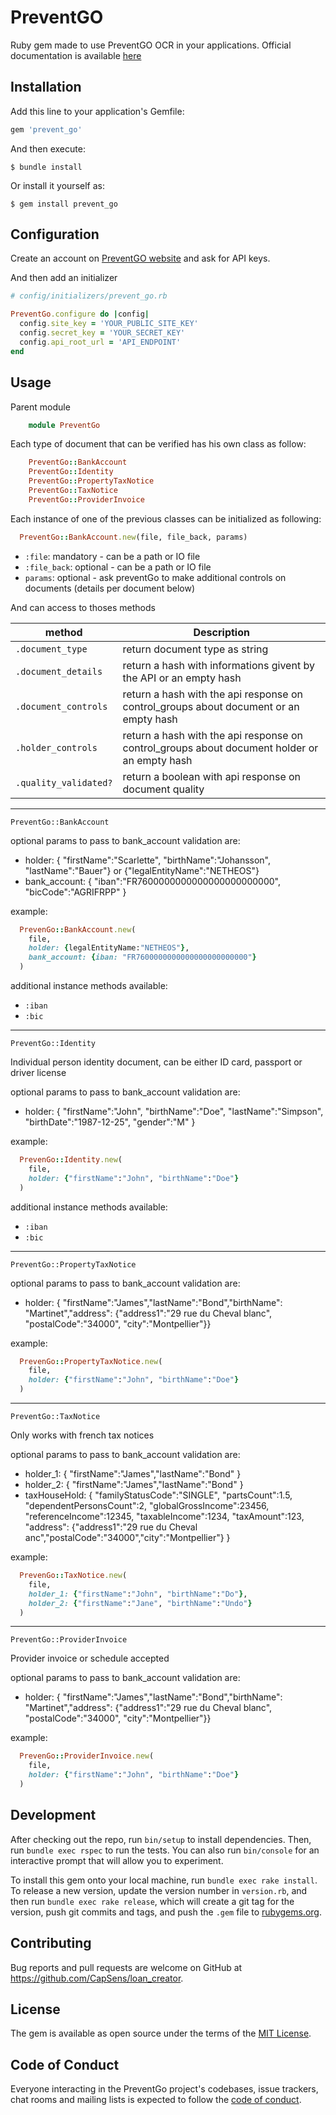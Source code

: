 # PreventGO

Ruby gem made to use PreventGO OCR in your applications.
Official documentation is available [here](https://www.preventgo.io/)

## Installation

Add this line to your application's Gemfile:

```ruby
gem 'prevent_go'
```

And then execute:

    $ bundle install

Or install it yourself as:

    $ gem install prevent_go

## Configuration

Create an account on [PreventGO website](https://www.preventgo.io/) and ask for API keys.

And then add an initializer

```ruby
# config/initializers/prevent_go.rb

PreventGo.configure do |config|
  config.site_key = 'YOUR_PUBLIC_SITE_KEY'
  config.secret_key = 'YOUR_SECRET_KEY'
  config.api_root_url = 'API_ENDPOINT'
end
```

## Usage

Parent module

```ruby
    module PreventGo
```

Each type of document that can be verified has his own class as follow:

```ruby
    PreventGo::BankAccount
    PreventGo::Identity
    PreventGo::PropertyTaxNotice
    PreventGo::TaxNotice
    PreventGo::ProviderInvoice
```

Each instance of one of the previous classes can be initialized as following:

```ruby
  PreventGo::BankAccount.new(file, file_back, params)
```
- `:file`:      mandatory - can be a path or IO file
- `:file_back`: optional - can be a path or IO file
- `params`:     optional - ask preventGo to make additional controls on documents (details per document below)


And can access to thoses methods

| method               | Description | 
|----------------------|-------------|
| `.document_type`     | return document type as string |
| `.document_details`  | return a hash with informations givent by the API or an empty hash |
| `.document_controls` | return a hash with the api response on control_groups about document or an empty hash |
| `.holder_controls`   | return a hash with the api response on control_groups about document holder or an empty hash |
| `.quality_validated?`| return a boolean with api response on document quality |

------

`PreventGo::BankAccount`

optional params to pass to bank_account validation are:
- holder: { "firstName":"Scarlette", "birthName":"Johansson", "lastName":"Bauer"} or {"legalEntityName":"NETHEOS"}
- bank_account: { "iban":"FR7600000000000000000000000", "bicCode":"AGRIFRPP" }

example:
```ruby
  PrevenGo::BankAccount.new(
    file,
    holder: {legalEntityName:"NETHEOS"},
    bank_account: {iban: "FR7600000000000000000000000"}
  )
```

additional instance methods available:
- `:iban`
- `:bic`
------

`PreventGo::Identity`

Individual person identity document, can be either ID card, passport or driver license

optional params to pass to bank_account validation are:
- holder: { "firstName":"John", "birthName":"Doe", "lastName":"Simpson", "birthDate":"1987-12-25", "gender":"M" }

example:
```ruby
  PrevenGo::Identity.new(
    file,
    holder: {"firstName":"John", "birthName":"Doe"}
  )
```

additional instance methods available:
- `:iban`
- `:bic`

------

`PreventGo::PropertyTaxNotice`

optional params to pass to bank_account validation are:
- holder: { "firstName":"James","lastName":"Bond","birthName": "Martinet","address": {"address1":"29 rue du Cheval blanc", "postalCode":"34000", "city":"Montpellier"}}

example:
```ruby
  PrevenGo::PropertyTaxNotice.new(
    file,
    holder: {"firstName":"John", "birthName":"Doe"}
  )
```
------

`PreventGo::TaxNotice`

Only works with french tax notices

optional params to pass to bank_account validation are:
- holder_1: { "firstName":"James","lastName":"Bond" }
- holder_2: { "firstName":"James","lastName":"Bond" }
- taxHouseHold: {
  "familyStatusCode":"SINGLE",
  "partsCount":1.5,
  "dependentPersonsCount":2,
  "globalGrossIncome":23456,
  "referenceIncome":12345,
  "taxableIncome":1234,
  "taxAmount":123,
   "address": {"address1":"29 rue du Cheval anc","postalCode":"34000","city":"Montpellier"}
}

example:
```ruby
  PrevenGo::TaxNotice.new(
    file,
    holder_1: {"firstName":"John", "birthName":"Do"},
    holder_2: {"firstName":"Jane", "birthName":"Undo"}
  )
```
------

`PreventGo::ProviderInvoice`

Provider invoice or schedule accepted

optional params to pass to bank_account validation are:
- holder: { "firstName":"James","lastName":"Bond","birthName": "Martinet","address": {"address1":"29 rue du Cheval blanc", "postalCode":"34000", "city":"Montpellier"}}

example:
```ruby
  PrevenGo::ProviderInvoice.new(
    file,
    holder: {"firstName":"John", "birthName":"Doe"}
  )
```

## Development

After checking out the repo, run `bin/setup` to install dependencies. Then, run `bundle exec rspec` to run the tests. You can also run `bin/console` for an interactive prompt that will allow you to experiment.

To install this gem onto your local machine, run `bundle exec rake install`. To release a new version, update the version number in `version.rb`, and then run `bundle exec rake release`, which will create a git tag for the version, push git commits and tags, and push the `.gem` file to [rubygems.org](https://rubygems.org).

## Contributing

Bug reports and pull requests are welcome on GitHub at https://github.com/CapSens/loan_creator.


## License

The gem is available as open source under the terms of the [MIT License](https://opensource.org/licenses/MIT).

## Code of Conduct

Everyone interacting in the PreventGo project's codebases, issue trackers, chat rooms and mailing lists is expected to follow the [code of conduct](https://github.com/Capsens/prevent_go/blob/master/CODE_OF_CONDUCT.md).
